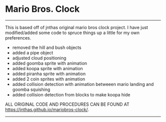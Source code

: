 # Mario Bros. Clock
************************************************************************

This is based off of jnthas original mario bros clock project. I have just modified/added some code to spruce things up a little for my own preferences. 

- removed the hill and bush objects
- added a pipe object
- adjusted cloud positioning
- added goomba sprite with animation
- added koopa sprite with animation
- added piranha sprite with animation
- added 2 coin sprites with animation
- added collision detection with animation betweeen mario landing and goomba squishing
- added collision detection from blocks to make koopa hide


ALL ORIGINAL CODE AND PROCEDURES CAN BE FOUND AT 
https://jnthas.github.io/mariobros-clock/.

*************************************************************************

